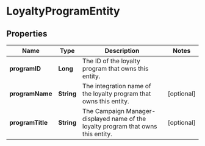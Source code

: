 

# LoyaltyProgramEntity

## Properties

Name | Type | Description | Notes
------------ | ------------- | ------------- | -------------
**programID** | **Long** | The ID of the loyalty program that owns this entity. | 
**programName** | **String** | The integration name of the loyalty program that owns this entity. |  [optional]
**programTitle** | **String** | The Campaign Manager-displayed name of the loyalty program that owns this entity. |  [optional]



